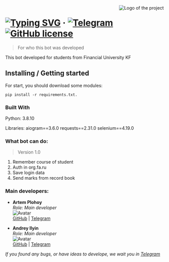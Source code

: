 <img src="./images/logo.png" alt="Logo of the project" align="right">

# [![Typing SVG](https://readme-typing-svg.herokuapp.com?font=Fira+Code&size=18&pause=1000&width=435&lines=Telegram+bot+for+Financial+University+KF)](https://git.io/typing-svg) &middot; [![Telegram](https://img.shields.io/badge/Telegram-blue?logo=telegram&logoColor=white)](https://t.me/finashka40bot) [![GitHub license](https://img.shields.io/badge/license-MIT-blue.svg?style=flat-square)](https://github.com/your/your-project/blob/master/LICENSE)
> For who this bot was developed

This bot developed for students from Financial University KF

## Installing / Getting started

For start, you should download some modules:

```shell
pip install -r requirements.txt.
```

### Built With
Python: 3.8.10

Libraries:
aiogram==3.6.0
requests==2.31.0
selenium==4.19.0

### What bot can do:
> Version 1.0
1. Remember course of student
2. Auth in org.fa.ru
3. Save login data
4. Send marks from record book

### Main developers:

- **Artem Plohoy**  
  _Role: Main developer_  
  ![Avatar](https://avatars.githubusercontent.com/u/122749239?v=4)  
  [GitHub](https://github.com/ksndcurrsed) | [Telegram](t.me/h47zx)

- **Andrey Ilyin**  
  _Role: Main developer_  
  ![Avatar](https://avatars.githubusercontent.com/u/167213172?v=4)  
  [GitHub](https://github.com/psina32) | [Telegram](t.me/andr5532)

_If you found any bugs, or have ideas to develope, we wait you in [Telegram](t.me/h47zx)_
